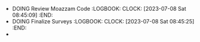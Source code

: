 - DOING Review Moazzam Code
  :LOGBOOK:
  CLOCK: [2023-07-08 Sat 08:45:09]
  :END:
- DOING Finalize Surveys
  :LOGBOOK:
  CLOCK: [2023-07-08 Sat 08:45:25]
  :END:
-
